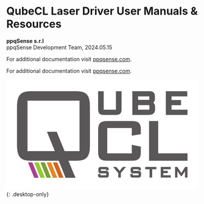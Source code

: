 
# QubeCL Laser Driver User Manuals & Resources 
<!-- <body id='title_page'></body> -->

<p id='foot-info-right' class='desktop-only'>
<b>ppqSense s.r.l</b> 
<br>
ppqSense Development Team, 2024.05.15
<br>
</p>

<p id='foot-info-left' class='desktop-only'> For additional documentation visit <a href="https://www.ppqsense.com">ppqsense.com</a>.
</p>

<p class='mobile-only'> For additional documentation visit <a href="https://www.ppqsense.com">ppqsense.com</a>.
</p>

![](img/QubeCL_Logo.png#only-light){: .desktop-only}


